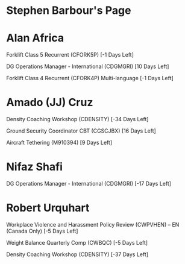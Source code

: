 # Stephen Barbour's Page




# Alan Africa


Forklift Class 5 Recurrent (CFORK5P) [-1 Days Left]

DG Operations Manager - International (CDGMGRI) [10 Days Left]

Forklift Class 4 Recurrent (CFORK4P) Multi-language [-1 Days Left]



# Amado (JJ) Cruz


Density Coaching Workshop (CDENSITY) [-34 Days Left]

Ground Security Coordinator CBT (CGSCJBX) [16 Days Left]

Aircraft Tethering (M910394) [9 Days Left]



# Nifaz Shafi


DG Operations Manager - International (CDGMGRI) [-17 Days Left]



# Robert Urquhart


Workplace Violence and Harassment Policy Review (CWPVHEN) – EN (Canada Only) [-5 Days Left]

Weight Balance Quarterly Comp (CWBQC) [-5 Days Left]

Density Coaching Workshop (CDENSITY) [-37 Days Left]



